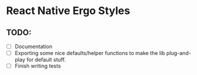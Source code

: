 # React Native Ergo Styles

## TODO:

- [ ] Documentation
- [ ] Exporting some nice defaults/helper functions to make the lib plug-and-play for default stuff.
- [ ] Finish writing tests
